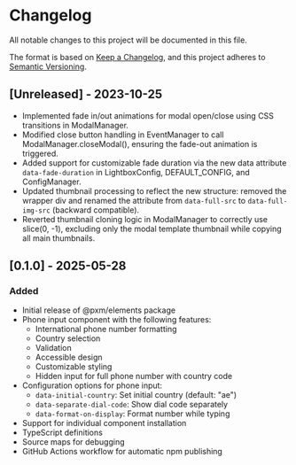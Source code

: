 # Changelog

All notable changes to this project will be documented in this file.

The format is based on [Keep a Changelog](https://keepachangelog.com/en/1.0.0/),
and this project adheres to [Semantic Versioning](https://semver.org/spec/v2.0.0.html).

## [Unreleased] - 2023-10-25
- Implemented fade in/out animations for modal open/close using CSS transitions in ModalManager.
- Modified close button handling in EventManager to call ModalManager.closeModal(), ensuring the fade-out animation is triggered.
- Added support for customizable fade duration via the new data attribute `data-fade-duration` in LightboxConfig, DEFAULT_CONFIG, and ConfigManager.
- Updated thumbnail processing to reflect the new structure: removed the wrapper div and renamed the attribute from `data-full-src` to `data-full-img-src` (backward compatible).
- Reverted thumbnail cloning logic in ModalManager to correctly use slice(0, -1), excluding only the modal template thumbnail while copying all main thumbnails.

## [0.1.0] - 2025-05-28

### Added
- Initial release of @pxm/elements package
- Phone input component with the following features:
  - International phone number formatting
  - Country selection
  - Validation
  - Accessible design
  - Customizable styling
  - Hidden input for full phone number with country code
- Configuration options for phone input:
  - `data-initial-country`: Set initial country (default: "ae")
  - `data-separate-dial-code`: Show dial code separately
  - `data-format-on-display`: Format number while typing
- Support for individual component installation
- TypeScript definitions
- Source maps for debugging
- GitHub Actions workflow for automatic npm publishing 